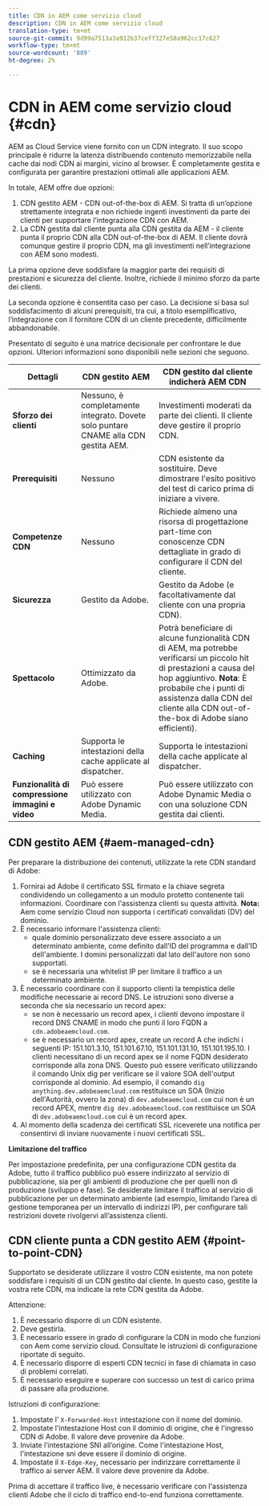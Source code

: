 ```yaml
---
title: CDN in AEM come servizio cloud
description: CDN in AEM come servizio cloud
translation-type: tm+mt
source-git-commit: 9d99a7513a3a912b37ceff327e58a962cc17c627
workflow-type: tm+mt
source-wordcount: '889'
ht-degree: 2%

---
```



# CDN in AEM come servizio cloud {#cdn}

AEM as Cloud Service viene fornito con un CDN integrato. Il suo scopo principale è ridurre la latenza distribuendo contenuto memorizzabile nella cache dai nodi CDN ai margini, vicino al browser. È completamente gestita e configurata per garantire prestazioni ottimali alle applicazioni AEM.

In totale, AEM offre due opzioni:

1. CDN gestito AEM - CDN out-of-the-box di AEM. Si tratta di un’opzione strettamente integrata e non richiede ingenti investimenti da parte dei clienti per supportare l’integrazione CDN con AEM.
1. La CDN gestita dal cliente punta alla CDN gestita da AEM - il cliente punta il proprio CDN alla CDN out-of-the-box di AEM. Il cliente dovrà comunque gestire il proprio CDN, ma gli investimenti nell’integrazione con AEM sono modesti.

La prima opzione deve soddisfare la maggior parte dei requisiti di prestazioni e sicurezza del cliente. Inoltre, richiede il minimo sforzo da parte dei clienti.

La seconda opzione è consentita caso per caso. La decisione si basa sul soddisfacimento di alcuni prerequisiti, tra cui, a titolo esemplificativo, l’integrazione con il fornitore CDN di un cliente precedente, difficilmente abbandonabile.

Presentato di seguito è una matrice decisionale per confrontare le due opzioni. Ulteriori informazioni sono disponibili nelle sezioni che seguono.

| Dettagli | CDN gestito AEM | CDN gestito dal cliente indicherà AEM CDN |
|---|---|---|
| **Sforzo dei clienti** | Nessuno, è completamente integrato. Dovete solo puntare CNAME alla CDN gestita AEM. | Investimenti moderati da parte dei clienti. Il cliente deve gestire il proprio CDN. |
| **Prerequisiti** | Nessuno | CDN esistente da sostituire. Deve dimostrare l&#39;esito positivo del test di carico prima di iniziare a vivere. |
| **Competenze CDN** | Nessuno | Richiede almeno una risorsa di progettazione part-time con conoscenze CDN dettagliate in grado di configurare il CDN del cliente. |
| **Sicurezza** | Gestito da Adobe. | Gestito da Adobe (e facoltativamente dal cliente con una propria CDN). |
| **Spettacolo** | Ottimizzato da Adobe. | Potrà beneficiare di alcune funzionalità CDN di AEM, ma potrebbe verificarsi un piccolo hit di prestazioni a causa del hop aggiuntivo. **Nota**: È probabile che i punti di assistenza dalla CDN del cliente alla CDN out-of-the-box di Adobe siano efficienti). |
| **Caching** | Supporta le intestazioni della cache applicate al dispatcher. | Supporta le intestazioni della cache applicate al dispatcher. |
| **Funzionalità di compressione immagini e video** | Può essere utilizzato con Adobe Dynamic Media. | Può essere utilizzato con Adobe Dynamic Media o con una soluzione CDN gestita dai clienti. |

## CDN gestito AEM  {#aem-managed-cdn}

Per preparare la distribuzione dei contenuti, utilizzate la rete CDN standard di Adobe:

1. Fornirai ad Adobe il certificato SSL firmato e la chiave segreta condividendo un collegamento a un modulo protetto contenente tali informazioni. Coordinare con l&#39;assistenza clienti su questa attività.
   **Nota:** Aem come servizio Cloud non supporta i certificati convalidati (DV) del dominio.
1. È necessario informare l&#39;assistenza clienti:
   * quale dominio personalizzato deve essere associato a un determinato ambiente, come definito dall&#39;ID del programma e dall&#39;ID dell&#39;ambiente. I domini personalizzati dal lato dell&#39;autore non sono supportati.
   * se è necessaria una whitelist IP per limitare il traffico a un determinato ambiente.
1. È necessario coordinare con il supporto clienti la tempistica delle modifiche necessarie ai record DNS. Le istruzioni sono diverse a seconda che sia necessario un record apex:
   * se non è necessario un record apex, i clienti devono impostare il record DNS CNAME in modo che punti il loro FQDN a `cdn.adobeaemcloud.com`.
   * se è necessario un record apex, create un record A che indichi i seguenti IP: 151.101.3.10, 151.101.67.10, 151.101.131.10, 151.101.195.10. I clienti necessitano di un record apex se il nome FQDN desiderato corrisponde alla zona DNS. Questo può essere verificato utilizzando il comando Unix dig per verificare se il valore SOA dell&#39;output corrisponde al dominio. Ad esempio, il comando `dig anything.dev.adobeaemcloud.com` restituisce un SOA (Inizio dell&#39;Autorità, ovvero la zona) di `dev.adobeaemcloud.com` cui non è un record APEX, mentre `dig dev.adobeaemcloud.com` restituisce un SOA di `dev.adobeaemcloud.com` cui è un record apex.
1. Al momento della scadenza dei certificati SSL riceverete una notifica per consentirvi di inviare nuovamente i nuovi certificati SSL.

**Limitazione del traffico**

Per impostazione predefinita, per una configurazione CDN gestita da Adobe, tutto il traffico pubblico può essere indirizzato al servizio di pubblicazione, sia per gli ambienti di produzione che per quelli non di produzione (sviluppo e fase). Se desiderate limitare il traffico al servizio di pubblicazione per un determinato ambiente (ad esempio, limitando l’area di gestione temporanea per un intervallo di indirizzi IP), per configurare tali restrizioni dovete rivolgervi all’assistenza clienti.

## CDN cliente punta a CDN gestito AEM {#point-to-point-CDN}

Supportato se desiderate utilizzare il vostro CDN esistente, ma non potete soddisfare i requisiti di un CDN gestito dal cliente. In questo caso, gestite la vostra rete CDN, ma indicate la rete CDN gestita da Adobe.

Attenzione:

1. È necessario disporre di un CDN esistente.
1. Deve gestirla.
1. È necessario essere in grado di configurare la CDN in modo che funzioni con Aem come servizio cloud. Consultate le istruzioni di configurazione riportate di seguito.
1. È necessario disporre di esperti CDN tecnici in fase di chiamata in caso di problemi correlati.
1. È necessario eseguire e superare con successo un test di carico prima di passare alla produzione.

Istruzioni di configurazione:

1. Impostate l’ `X-Forwarded-Host` intestazione con il nome del dominio.
1. Impostate l&#39;intestazione Host con il dominio di origine, che è l&#39;ingresso CDN di Adobe. Il valore deve provenire da Adobe.
1. Inviate l’intestazione SNI all’origine. Come l&#39;intestazione Host, l&#39;intestazione sni deve essere il dominio di origine.
1. Impostate il `X-Edge-Key`, necessario per indirizzare correttamente il traffico ai server AEM. Il valore deve provenire da Adobe.

Prima di accettare il traffico live, è necessario verificare con l&#39;assistenza clienti Adobe che il ciclo di traffico end-to-end funziona correttamente.
